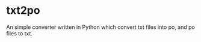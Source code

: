 # txt2po
An simple converter written in Python which convert txt files into po, and po files to txt.

